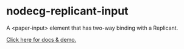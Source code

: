 # nodecg-replicant-input
A &lt;paper-input> element that has two-way binding with a Replicant.


[Click here for docs & demo.](http://nodecgelements.github.io/nodecg-replicant-input)